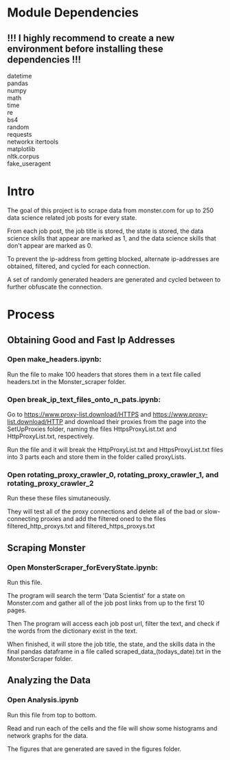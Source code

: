 # Module Dependencies  

## !!! I highly recommend to create a new environment before installing these dependencies !!!   

datetime  
pandas  
numpy  
math  
time  
re  
bs4  
random  
requests   
networkx
itertools  
matplotlib  
nltk.corpus  
fake_useragent  
  
# Intro  
  
The goal of this project is to scrape data from monster.com for up to 250 data science related job posts for every state.  
  
From each job post, the job title is stored, the state is stored, the data science skills that appear are marked as 1, and the data science skills that don't appear are marked as 0.  
  
To prevent the ip-address from getting blocked, alternate ip-addresses are obtained, filtered, and cycled for each connection.  
  
A set of randomly generated headers are generated and cycled between to further obfuscate the connection.    
  
# Process  
  
## Obtaining Good and Fast Ip Addresses  
  
### Open make_headers.ipynb:  
  
Run the file to make 100 headers that stores them in a text file called headers.txt in the Monster_scraper folder.  
  
### Open break_ip_text_files_onto_n_pats.ipynb:  
  
Go to https://www.proxy-list.download/HTTPS and https://www.proxy-list.download/HTTP and download their proxies from the page into the SetUpProxies folder, naming the files HttpsProxyList.txt and HttpProxyList.txt, respectively.  
  
Run the file and it will break the HttpProxyList.txt and HttpsProxyList.txt files into 3 parts each and store them in the folder called proxyLists.  
  
  
### Open rotating_proxy_crawler_0, rotating_proxy_crawler_1, and rotating_proxy_crawler_2  
  
Run these these files simutaneously.  
  
They will test all of the proxy connections and delete all of the bad or slow-connecting proxies and add the filtered oned to the files filtered_http_proxys.txt and filtered_https_proxys.txt  

## Scraping Monster

### Open MonsterScraper_forEveryState.ipynb:  
  
Run this file.

The program will search the term 'Data Scientist' for a state on Monster.com and gather all of the job post links from up to the first 10 pages.

Then The program will access each job post url, filter the text, and check if the words from the dictionary exist in the text.

When finished, it will store the job title, the state, and the skills data in the final pandas dataframe in a file called scraped_data_(todays_date).txt in the MonsterScraper folder.

## Analyzing the Data

### Open Analysis.ipynb

Run this file from top to bottom. 

Read and run each of the cells and the file will show some histograms and network graphs for the data.

The figures that are generated are saved in the figures folder.





